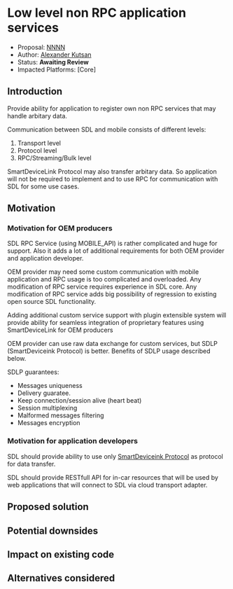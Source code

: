 # Low level non RPC application services 

* Proposal: [NNNN](nnnn-http-app-service.md)
* Author: [Alexander Kutsan](https://github.com/LuxoftAKutsan)
* Status: **Awaiting Review**
* Impacted Platforms: [Core]

## Introduction

Provide ability for application to register own non RPC services that may handle arbitary data. 

Communication between SDL and mobile consists of different levels:
 
 1. Transport level
 2. Protocol level
 3. RPC/Streaming/Bulk level

SmartDeviceLink Protocol may also transfer arbitary data. 
So application will not be required to implement and to use RPC for communication with SDL for some use cases. 


## Motivation



### Motivation for OEM producers
SDL RPC Service (using MOBILE_API) is rather complicated and huge for support.
Also it adds a lot of additional requirements for both OEM provider and application developer. 

OEM provider may need some custom communication with mobile application and RPC usage is too complicated and overloaded.
Any modification of RPC service requires experience in SDL core. 
Any modification of RPC service adds big possibility of regression to existing open source SDL functionality.

Adding additional custom service support with plugin extensible system will provide ability for seamless integration of proprietary features using SmartDeviceLink for OEM producers 

OEM provider can use raw data exchange for custom services, but SDLP (SmartDeviceink Protocol) is better.
Benefits of SDLP usage described below. 

SDLP guarantees:
 - Messages uniqueness 
 - Delivery guaratee.
 - Keep connection/session alive (heart beat)
 - Session multiplexing
 - Malformed messages filtering
 - Messages encryption

### Motivation for application developers 


SDL should provide ability to use only [SmartDeviceink Protocol](https://github.com/smartdevicelink/protocol_spec) as protocol for data transfer. 

SDL should provide RESTfull API for in-car resources that will be used by web applications that will connect to SDL via cloud transport adapter. 

## Proposed solution


## Potential downsides

## Impact on existing code

## Alternatives considered
